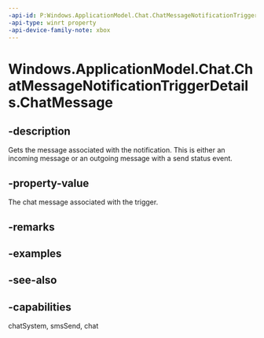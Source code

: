 ```yaml
---
-api-id: P:Windows.ApplicationModel.Chat.ChatMessageNotificationTriggerDetails.ChatMessage
-api-type: winrt property
-api-device-family-note: xbox
---
```


<!-- Property syntax
public Windows.ApplicationModel.Chat.ChatMessage ChatMessage { get; }
-->

# Windows.ApplicationModel.Chat.ChatMessageNotificationTriggerDetails.ChatMessage

## -description
Gets the message associated with the notification. This is either an incoming message or an outgoing message with a send status event.

## -property-value
The chat message associated with the trigger.

## -remarks

## -examples

## -see-also

## -capabilities
chatSystem, smsSend, chat

